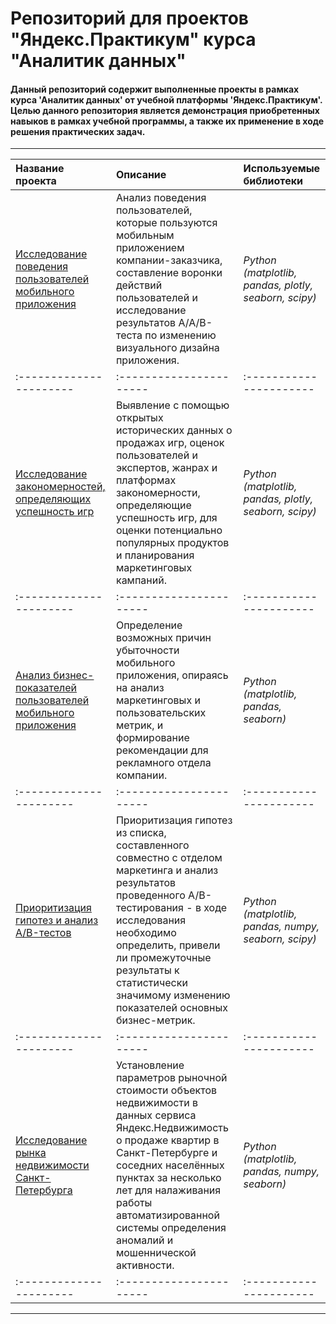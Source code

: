 # Репозиторий для проектов "Яндекс.Практикум" курса "Аналитик данных"
#### Данный репозиторий содержит выполненные проекты в рамках курса 'Аналитик данных' от учебной платформы 'Яндекс.Практикум'. Целью данного репозитория является демонстрация приобретенных навыков в рамках учебной программы, а также их применение в ходе решения практических задач.
___

| Название проекта | Описание | Используемые библиотеки | 
| :---------------------- | :---------------------- | :---------------------- |
| [Исследование поведения пользователей мобильного приложения](app_event_analysis) | Анализ поведения пользователей, которые пользуются мобильным приложением компании-заказчика, составление воронки действий пользователей и исследование результатов А/А/В-теста по изменению визуального дизайна приложения. | *Python (matplotlib, pandas, plotly, seaborn, scipy)* |
| :---------------------- | :---------------------- | :---------------------- |
| [Исследование закономерностей, определяющих успешность игр](vg_market_analysis) | Выявление с помощью открытых исторических данных о продажах игр, оценок пользователей и экспертов, жанрах и платформах закономерности, определяющие успешность игр, для оценки потенциально популярных продуктов и планирования маркетинговых кампаний. | *Python (matplotlib, pandas, plotly, seaborn, scipy)* |
| :---------------------- | :---------------------- | :---------------------- |
| [Анализ бизнес-показателей пользователей мобильного приложения](app_user_analysis) | Определение возможных причин убыточности мобильного приложения, опираясь на анализ маркетинговых и пользовательских метрик, и формирование рекомендации для рекламного отдела компании. | *Python (matplotlib, pandas, seaborn)* |
| :---------------------- | :---------------------- | :---------------------- |
| [Приоритизация гипотез и анализ A/B-тестов](prioritizing_ab_tests) | Приоритизация гипотез из списка, составленного совместно с отделом маркетинга и анализ результатов проведенного A/B-тестирования - в ходе исследования необходимо определить, привели ли промежуточные результаты к статистически значимому изменению показателей основных бизнес-метрик. | *Python (matplotlib, pandas, numpy, seaborn, scipy)* |
| :---------------------- | :---------------------- | :---------------------- |
| [Исследование рынка недвижимости Санкт-Петербурга](spb_real_estate) | Установление параметров рыночной стоимости объектов недвижимости в  данных сервиса Яндекс.Недвижимость о продаже квартир в Санкт-Петербурге и соседних населённых пунктах за несколько лет для налаживания работы автоматизированной системы определения аномалий и мошеннической активности. | *Python (matplotlib, pandas, numpy, seaborn)* |
| :---------------------- | :---------------------- | :---------------------- |
___

